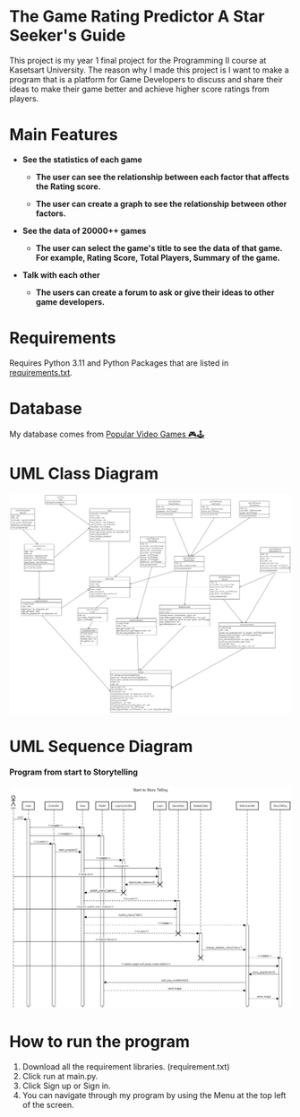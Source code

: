 # The Game Rating Predictor A Star Seeker's Guide
This project is my year 1 final project for the Programming II course at Kasetsart University.
The reason why I made this project is I want to make a program that is a platform for Game Developers to discuss and share their ideas to make their game better and achieve higher score ratings from players.<br/>

# Main Features
 * **See the statistics of each game**
      - **The user can see the relationship between each factor that affects the Rating score.**
 
      - **The user can create a graph to see the relationship between other factors.**
 
 
 * **See the data of 20000++ games**
     - **The user can select the game's title to see the data of that game. For example, Rating Score, Total Players, Summary of the game.**
 
 
* **Talk with each other**
    - **The users can create a forum to ask or give their ideas to other game developers.**

# Requirements
Requires Python 3.11 and Python Packages that are listed in [requirements.txt](./requirements.txt).

# Database
My database comes from [Popular Video Games 🎮🕹️](https://www.kaggle.com/datasets/matheusfonsecachaves/popular-video-games?resource=download)

# UML Class Diagram
![UML Class Diagram](./UML.png)

# UML Sequence Diagram

#### Program from start to Storytelling

![UML Sequence Diagram](./Sequence_Diagram.png)

# How to run the program

1. Download all the requirement libraries. (requirement.txt)
2. Click run at main.py.
3. Click Sign up or Sign in.
4. You can navigate through my program by using the Menu at the top left of the screen.

